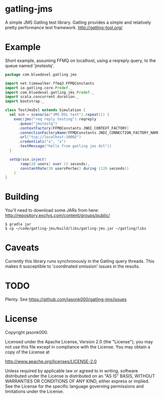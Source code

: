 gatling-jms
===========
A simple JMS Gatling test library. Gatling provides a simple and relatively pretty performance test framework. http://gatling-tool.org/

Example
===========
Short example, assuming FFMQ on localhost, using a reqreply query, to the queue named 'jmstestq'.

```scala
package com.bluedevel.gatling.jms

import net.timewalker.ffmq3.FFMQConstants
import io.gatling.core.Predef._
import com.bluedevel.gatling.jms.Predef._
import scala.concurrent.duration._
import bootstrap._

class TestJmsDsl extends Simulation {
  val scn = scenario("JMS DSL test").repeat(1) {
    exec(jms("req reply testing").reqreply
      .queue("jmstestq")
      .contextFactory(FFMQConstants.JNDI_CONTEXT_FACTORY)
      .connectionFactoryName(FFMQConstants.JNDI_CONNECTION_FACTORY_NAME)
      .url("tcp://localhost:10002")
      .credentials("x", "x")
      .textMessage("hello from gatling jms dsl"))
  }

  setUp(scn.inject(
       ramp(20 users) over (3 seconds),
       constantRate(30 usersPerSec) during (120 seconds))
    )
}
```

Building
===========
You'll need to download some JARs from here: http://repository.excilys.com/content/groups/public/
```
$ gradle jar
$ cp ~/code/gatling-jms/build/libs/gatling-jms.jar ~/gatling/libs
```

Caveats
===========
Currently this library runs synchronously in the Gatling query threads. This makes it susceptible to 'coordinated omission' issues in the results.

TODO
===========
Plenty. See https://github.com/jasonk000/gatling-jms/issues

License
===========
Copyright jasonk000.

Licensed under the Apache License, Version 2.0 (the "License"); you may not use this file except in compliance with the License. You may obtain a copy of the License at

http://www.apache.org/licenses/LICENSE-2.0

Unless required by applicable law or agreed to in writing, software distributed under the License is distributed on an "AS IS" BASIS, WITHOUT WARRANTIES OR CONDITIONS OF ANY KIND, either express or implied. See the License for the specific language governing permissions and limitations under the License.

